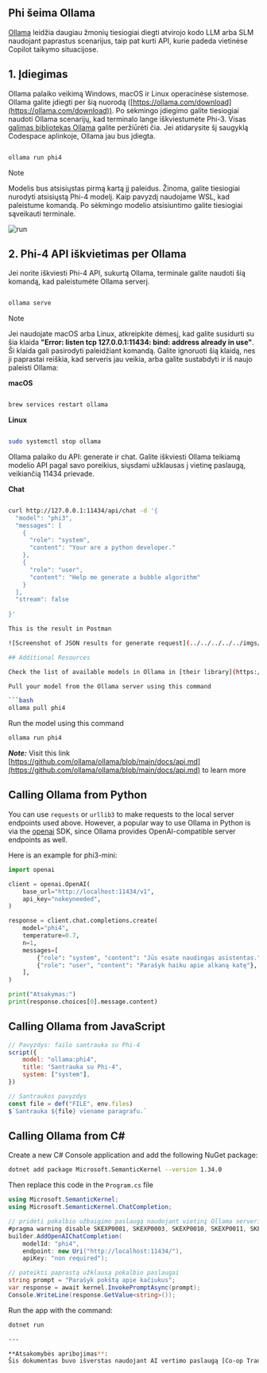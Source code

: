 <!--
CO_OP_TRANSLATOR_METADATA:
{
  "original_hash": "0b38834693bb497f96bf53f0d941f9a1",
  "translation_date": "2025-09-12T14:56:44+00:00",
  "source_file": "md/01.Introduction/02/04.Ollama.md",
  "language_code": "lt"
}
-->
## Phi šeima Ollama

[Ollama](https://ollama.com) leidžia daugiau žmonių tiesiogiai diegti atvirojo kodo LLM arba SLM naudojant paprastus scenarijus, taip pat kurti API, kurie padeda vietinėse Copilot taikymo situacijose.

## **1. Įdiegimas**

Ollama palaiko veikimą Windows, macOS ir Linux operacinėse sistemose. Ollama galite įdiegti per šią nuorodą ([https://ollama.com/download](https://ollama.com/download)). Po sėkmingo įdiegimo galite tiesiogiai naudoti Ollama scenarijų, kad terminalo lange iškviestumėte Phi-3. Visas [galimas bibliotekas Ollama](https://ollama.com/library) galite peržiūrėti čia. Jei atidarysite šį saugyklą Codespace aplinkoje, Ollama jau bus įdiegta.

```bash

ollama run phi4

```

> [!NOTE]
> Modelis bus atsisiųstas pirmą kartą jį paleidus. Žinoma, galite tiesiogiai nurodyti atsisiųstą Phi-4 modelį. Kaip pavyzdį naudojame WSL, kad paleistume komandą. Po sėkmingo modelio atsisiuntimo galite tiesiogiai sąveikauti terminale.

![run](../../../../../imgs/01/02/04/ollama_run.png)

## **2. Phi-4 API iškvietimas per Ollama**

Jei norite iškviesti Phi-4 API, sukurtą Ollama, terminale galite naudoti šią komandą, kad paleistumėte Ollama serverį.

```bash

ollama serve

```

> [!NOTE]
> Jei naudojate macOS arba Linux, atkreipkite dėmesį, kad galite susidurti su šia klaida **"Error: listen tcp 127.0.0.1:11434: bind: address already in use"**. Ši klaida gali pasirodyti paleidžiant komandą. Galite ignoruoti šią klaidą, nes ji paprastai reiškia, kad serveris jau veikia, arba galite sustabdyti ir iš naujo paleisti Ollama:

**macOS**

```bash

brew services restart ollama

```

**Linux**

```bash

sudo systemctl stop ollama

```

Ollama palaiko du API: generate ir chat. Galite iškviesti Ollama teikiamą modelio API pagal savo poreikius, siųsdami užklausas į vietinę paslaugą, veikiančią 11434 prievade.

**Chat**

```bash

curl http://127.0.0.1:11434/api/chat -d '{
  "model": "phi3",
  "messages": [
    {
      "role": "system",
      "content": "Your are a python developer."
    },
    {
      "role": "user",
      "content": "Help me generate a bubble algorithm"
    }
  ],
  "stream": false
  
}'

This is the result in Postman

![Screenshot of JSON results for generate request](../../../../../imgs/01/02/04/ollama_gen.png)

## Additional Resources

Check the list of available models in Ollama in [their library](https://ollama.com/library).

Pull your model from the Ollama server using this command

```bash
ollama pull phi4
```

Run the model using this command

```bash
ollama run phi4
```

***Note:*** Visit this link [https://github.com/ollama/ollama/blob/main/docs/api.md](https://github.com/ollama/ollama/blob/main/docs/api.md) to learn more

## Calling Ollama from Python

You can use `requests` or `urllib3` to make requests to the local server endpoints used above. However, a popular way to use Ollama in Python is via the [openai](https://pypi.org/project/openai/) SDK, since Ollama provides OpenAI-compatible server endpoints as well.

Here is an example for phi3-mini:

```python
import openai

client = openai.OpenAI(
    base_url="http://localhost:11434/v1",
    api_key="nokeyneeded",
)

response = client.chat.completions.create(
    model="phi4",
    temperature=0.7,
    n=1,
    messages=[
        {"role": "system", "content": "Jūs esate naudingas asistentas."},
        {"role": "user", "content": "Parašyk haiku apie alkaną katę"},
    ],
)

print("Atsakymas:")
print(response.choices[0].message.content)
```

## Calling Ollama from JavaScript 

```javascript
// Pavyzdys: failo santrauka su Phi-4
script({
    model: "ollama:phi4",
    title: "Santrauka su Phi-4",
    system: ["system"],
})

// Santraukos pavyzdys
const file = def("FILE", env.files)
$`Santrauka ${file} viename paragrafu.`
```

## Calling Ollama from C#

Create a new C# Console application and add the following NuGet package:

```bash
dotnet add package Microsoft.SemanticKernel --version 1.34.0
```

Then replace this code in the `Program.cs` file

```csharp
using Microsoft.SemanticKernel;
using Microsoft.SemanticKernel.ChatCompletion;

// pridėti pokalbio užbaigimo paslaugą naudojant vietinį Ollama serverio adresą
#pragma warning disable SKEXP0001, SKEXP0003, SKEXP0010, SKEXP0011, SKEXP0050, SKEXP0052
builder.AddOpenAIChatCompletion(
    modelId: "phi4",
    endpoint: new Uri("http://localhost:11434/"),
    apiKey: "non required");

// pateikti paprastą užklausą pokalbio paslaugai
string prompt = "Parašyk pokštą apie kačiukus";
var response = await kernel.InvokePromptAsync(prompt);
Console.WriteLine(response.GetValue<string>());
```

Run the app with the command:

```bash
dotnet run

---

**Atsakomybės apribojimas**:  
Šis dokumentas buvo išverstas naudojant AI vertimo paslaugą [Co-op Translator](https://github.com/Azure/co-op-translator). Nors siekiame tikslumo, atkreipkite dėmesį, kad automatiniai vertimai gali turėti klaidų ar netikslumų. Originalus dokumentas jo gimtąja kalba turėtų būti laikomas autoritetingu šaltiniu. Kritinei informacijai rekomenduojama profesionali žmogaus vertimo paslauga. Mes neprisiimame atsakomybės už nesusipratimus ar klaidingus interpretavimus, atsiradusius naudojant šį vertimą.